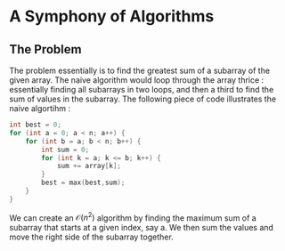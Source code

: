 # A Symphony of Algorithms

## The Problem

The problem essentially is to find the greatest sum of a subarray of the given array. The naive algorithm would loop through the array thrice : essentially finding all subarrays in two loops, and then a third to find the sum of values in the subarray. The following piece of code illustrates the naive algortihm : 

```cpp
int best = 0;
for (int a = 0; a < n; a++) {
	for (int b = a; b < n; b++) {
		int sum = 0;
		for (int k = a; k <= b; k++) {
			sum += array[k];
		}
		best = max(best,sum);
	}
}
``` 

We can create an $\mathcal{O}(n^2)$ algorithm by finding the maximum sum of a subarray that starts at a given index, say a. We then sum the values and move the right side of the subarray together.
